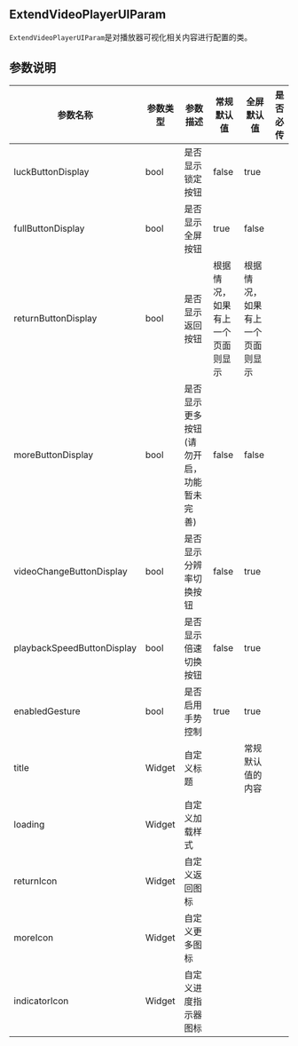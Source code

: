 ## ExtendVideoPlayerUIParam

`ExtendVideoPlayerUIParam`是对播放器可视化相关内容进行配置的类。

## 参数说明

| 参数名称                   | 参数类型 | 参数描述                                 | 常规默认值                       | 全屏默认值                       | 是否必传 |
| -------------------------- | -------- | ---------------------------------------- | -------------------------------- | -------------------------------- | -------- |
| luckButtonDisplay          | bool     | 是否显示锁定按钮                         | false                            | true                             |          |
| fullButtonDisplay          | bool     | 是否显示全屏按钮                         | true                             | false                            |          |
| returnButtonDisplay        | bool     | 是否显示返回按钮                         | 根据情况，如果有上一个页面则显示 | 根据情况，如果有上一个页面则显示 |          |
| moreButtonDisplay          | bool     | 是否显示更多按钮(请勿开启，功能暂未完善) | false                            | false                            |          |
| videoChangeButtonDisplay   | bool     | 是否显示分辨率切换按钮                   | false                            | true                             |          |
| playbackSpeedButtonDisplay | bool     | 是否显示倍速切换按钮                     | false                            | true                             |          |
| enabledGesture             | bool     | 是否启用手势控制                         | true                             | true                             |          |
| title                      | Widget   | 自定义标题                               |                                  | 常规默认值的内容                 |          |
| loading                    | Widget   | 自定义加载样式                           |                                  |                                  |          |
| returnIcon                 | Widget   | 自定义返回图标                           |                                  |                                  |          |
| moreIcon                   | Widget   | 自定义更多图标                           |                                  |                                  |          |
| indicatorIcon              | Widget   | 自定义进度指示器图标                     |                                  |                                  |          |

